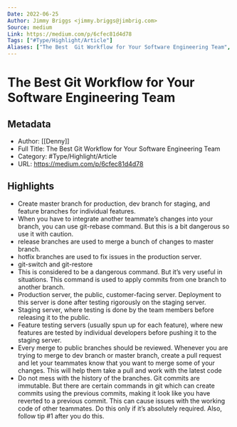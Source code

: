 ```yaml
---
Date: 2022-06-25
Author: Jimmy Briggs <jimmy.briggs@jimbrig.com>
Source: medium
Link: https://medium.com/p/6cfec81d4d78
Tags: ["#Type/Highlight/Article"]
Aliases: ["The Best  Git Workflow for Your Software Engineering Team", "The Best  Git Workflow for Your Software Engineering Team"]
---
```

# The Best  Git Workflow for Your Software Engineering Team

## Metadata
- Author: [[Denny]]
- Full Title: The Best  Git Workflow for Your Software Engineering Team
- Category: #Type/Highlight/Article
- URL: https://medium.com/p/6cfec81d4d78

## Highlights
- Create master branch for production, dev branch for staging, and feature branches for individual features.
- When you have to integrate another teammate’s changes into your branch, you can use git-rebase command. But this is a bit dangerous so use it with caution.
- release branches are used to merge a bunch of changes to master branch.
- hotfix branches are used to fix issues in the production server.
- git-switch and git-restore
- This is considered to be a dangerous command. But it’s very useful in situations. This command is used to apply commits from one branch to another branch.
- Production server, the public, customer-facing server. Deployment to this server is done after testing rigorously on the staging server.
- Staging server, where testing is done by the team members before releasing it to the public.
- Feature testing servers (usually spun up for each feature), where new features are tested by individual developers before pushing it to the staging server.
- Every merge to public branches should be reviewed. Whenever you are trying to merge to dev branch or master branch, create a pull request and let your teammates know that you want to merge some of your changes. This will help them take a pull and work with the latest code
- Do not mess with the history of the branches. Git commits are immutable. But there are certain commands in git which can create commits using the previous commits, making it look like you have reverted to a previous commit. This can cause issues with the working code of other teammates. Do this only if it’s absolutely required. Also, follow tip #1 after you do this.
